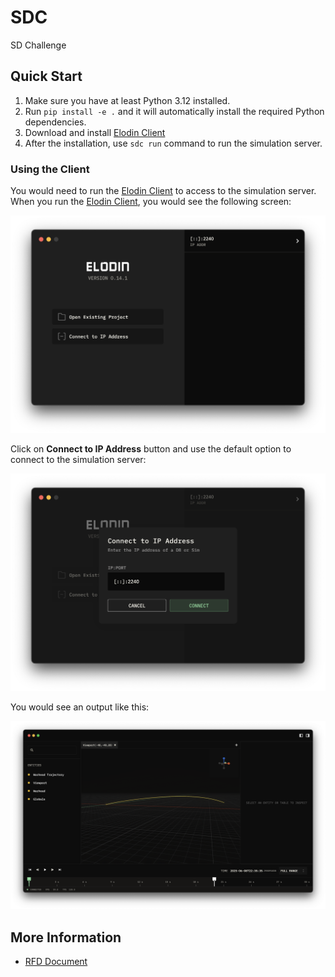 # SDC

SD Challenge

## Quick Start

1. Make sure you have at least Python 3.12 installed.
2. Run `pip install -e .` and it will automatically install the required Python dependencies.
3. Download and install [Elodin Client](https://docs.elodin.systems/home/quickstart/)
4. After the installation, use `sdc run` command to run the simulation server.

### Using the Client

You would need to run the [Elodin Client](https://docs.elodin.systems/home/quickstart/) to access to the simulation server.
When you run the [Elodin Client](https://docs.elodin.systems/home/quickstart/), you would see the following screen:

![Elodin Client Main Window](docs/assets/scrshot_01.png "Elodin Client Main Window")

Click on __Connect to IP Address__ button and use the default option to connect to the simulation server:

![Elodin Client Connect to IP Address](docs/assets/scrshot_02.png "Elodin Client Connect to IP Address")

You would see an output like this:

![Elodin Client Simulation Window](docs/assets/scrshot_03.png "Elodin Client Simulation Window")

## More Information

* [RFD Document](README_RFD.md)
